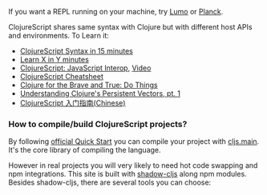 
If you want a REPL running on your machine, try [Lumo](http://lumo-cljs.org) or [Planck](http://planck-repl.org).

ClojureScript shares same syntax with Clojure but with different host APIs and environments. To Learn it:

* [ClojureScript Syntax in 15 minutes](https://github.com/shaunlebron/ClojureScript-Syntax-in-15-minutes)
* [Learn X in Y minutes](https://learnxinyminutes.com/docs/clojure/)
* [ClojureScript: JavaScript Interop](http://www.spacjer.com/blog/2014/09/12/clojurescript-javascript-interop/), [Video](https://lambdaisland.com/episodes/clojurescript-interop)
* [ClojureScript Cheatsheet](http://cljs.info/cheatsheet/)
* [Clojure for the Brave and True: Do Things](https://www.braveclojure.com/do-things/)
* [Understanding Clojure's Persistent Vectors, pt. 1](https://hypirion.com/musings/understanding-persistent-vector-pt-1)
* [ClojureScript 入门指南(Chinese)](http://cljs-book.clj.im/)

### How to compile/build ClojureScript projects?

By following [official Quick Start](https://clojurescript.org/guides/quick-start) you can compile your project with [cljs.main](https://clojurescript.org/guides/quick-start). It's the core library of compiling the language.

However in real projects you will very likely to need hot code swapping and npm integrations. This site is built with [shadow-cljs](http://shadow-cljs.org) along npm modules. Besides shadow-cljs, there are several tools you can choose: